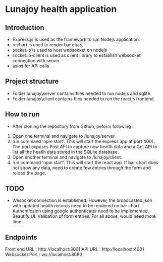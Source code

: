 # Lunajoy health application

## Introduction
- Express.js is used as the framework to run Nodejs application.
- rechart is used to render bar chart
- socket.io is used to host websocket on nodejs
- socket.io-client is used as client library to establish websocket connection with server
- axios for API calls

## Project structure
- Folder lunajoy\server contains files needed to run nodejs and sqlite.
- Folder lunajoy\client contains files needed to run the reactjs frontend.

## How to run
- After cloning the repository from Github, peform following :
1. Open one terminal and navigate to /lunajoy/server.
2. run command 'npm start'. This will start the express app at port 4001. The port exposes Post API to capture new health data and a Get API to list all the heatlh data stored in the SQLite database.
3. Open another terminal and navigate to /lunajoy/client.
4. run command 'npm start'. This will start the react app.  If bar chart does not show any data, need to create 
few entries through the form and reload the page.


## TODO
- Wesocket connection is established. However, the broadcasted json with updated health records need to be rendered on bar chart. 
Authenticaion using google authenticator need to be implemented.
Beautify UI.
Validation of form entries. 
For all above, would need more time.


## Endpoints
Front end URL : http://localhost:3001
API URL : http://localhost:4001
Websocket Port : ws://localhost:8080


